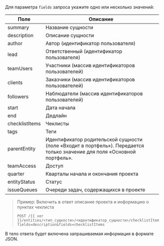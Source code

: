 Для параметра `fields` запроса укажите одно или несколько значений:

Поле | Описание
-------- | --------
summary | Название сущности
description | Описание сущности
author | Автор (идентификатор пользователя)
lead | Ответственный (идентификатор пользователя)
teamUsers | Участники (массив идентификаторов пользователей)
clients | Заказчики (массив идентификаторов пользователей)
followers | Наблюдатели (массив идентификаторов пользователей)
start | Дата начала
end | Дедлайн
checklistItems | Чеклисты
tags | Теги
parentEntity | Идентификатор родительской сущности (поле «Входит в портфель»). Передается только значение для поля «Основной портфель».
teamAccess | Доступ
quarter | Кварталы начала и окончания проекта
entityStatus | Статус
issueQueues | Очереди задач, содержащихся в проекте

> Пример: Включить в ответ описание проекта и информацию о пунктах чеклиста
>
> ```
> POST /{{ ver }}/entities/<тип_сущности>/<идентификатор_сущности>/checklistItems?fields=description&fields=checklistItems
> ```

В тело ответа будет включена запрашиваемая информация в формате JSON.
